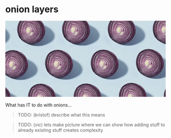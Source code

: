 # onion layers

![](img/onion_layers.png)  

What has IT to do with onions...

>TODO: (kristof) describe what this means

>TODO: (vic) lets make picture where we can show how adding stuff to already existing stuff creates complexity

<!-- ## Complexity

![](img/onion2.png)   -->